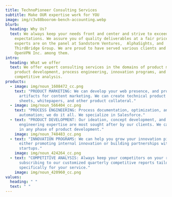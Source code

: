 ```yaml
---
title: TechnoPioneer Consulting Services
subtitle: Make OUR expertise work for YOU
image: img/c3v88boorom-bench-accounting.webp
blurb:
  heading: Why Us?
  text: We always keep your needs front and center and strive to exceed your
    expectations. We assure you of quality deliverables at a fair price. Our
    experts are on the panel at Sandstorm Ventures,  AlphaSights, and
    ThirdBridge Group. We are proud to have served various clients and count
    OpenVPN Inc. among them.
intro:
  heading: What we offer
  text: We offer expert consulting services in the domains of product marketing,
    product development, process engineering, innovation programs, and
    competitive analysis.
products:
  - image: img/noun_1608472_cc.png
    text: "PRODUCT MARKETING: We can develop your web presence, and provide all the
      artifacts for content marketing. We can create technical product data
      sheets, whitepapers, and other product collateral."
  - image: img/noun_566404_cc.png
    text: "PROCESS ENGINEERING: Process documentation, optimization, and even
      automation; we do it all. We specialize in Salesforce."
  - text: "PRODUCT DEVELOPMENT: Our ideation, concept development, and system
      engineering expertise are most sought after by our clients. We can assist
      in any phase of product development."
    image: img/noun_748483_cc.png
  - text: "INNOVATION PROGRAMS: We can help you grow your innovation pipeline by
      either promoting internal innovation or building partnerships with
      startups."
    image: img/noun_424264_cc.png
  - text: "COMPETITIVE ANALYSIS: Always keep your competitors on your radar by
      subscribing to our customized quarterly competitive reports tailored
      specifically for your service."
    image: img/noun_420960_cc.png
values:
  heading: " "
  text: " "
---
```


